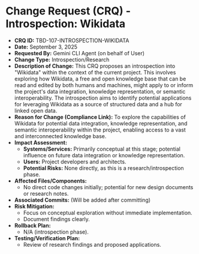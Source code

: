 # Change Request (CRQ) - Introspection: Wikidata

*   **CRQ ID:** TBD-107-INTROSPECTION-WIKIDATA
*   **Date:** September 3, 2025
*   **Requested By:** Gemini CLI Agent (on behalf of User)
*   **Change Type:** Introspection/Research
*   **Description of Change:**
    This CRQ proposes an introspection into "Wikidata" within the context of the current project. This involves exploring how Wikidata, a free and open knowledge base that can be read and edited by both humans and machines, might apply to or inform the project's data integration, knowledge representation, or semantic interoperability. The introspection aims to identify potential applications for leveraging Wikidata as a source of structured data and a hub for linked open data.
*   **Reason for Change (Compliance Link):**
    To explore the capabilities of Wikidata for potential data integration, knowledge representation, and semantic interoperability within the project, enabling access to a vast and interconnected knowledge base.
*   **Impact Assessment:**
    *   **Systems/Services:** Primarily conceptual at this stage; potential influence on future data integration or knowledge representation.
    *   **Users:** Project developers and architects.
    *   **Potential Risks:** None directly, as this is a research/introspection phase.
*   **Affected Files/Components:**
    *   No direct code changes initially; potential for new design documents or research notes.
*   **Associated Commits:** (Will be added after committing)
*   **Risk Mitigation:**
    *   Focus on conceptual exploration without immediate implementation.
    *   Document findings clearly.
*   **Rollback Plan:**
    *   N/A (introspection phase).
*   **Testing/Verification Plan:**
    *   Review of research findings and proposed applications.

